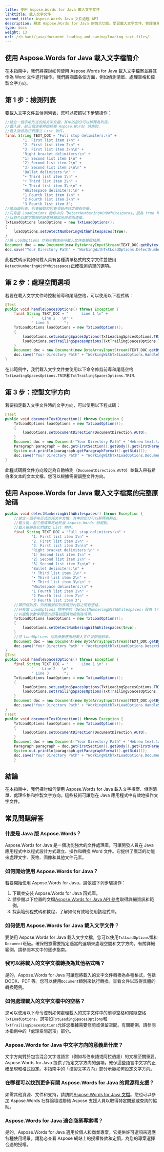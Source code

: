```yaml
---
title: 使用 Aspose.Words for Java 載入文字文件
linktitle: 載入文字文件
second_title: Aspose.Words Java 文件處理 API
description: 釋放 Aspose.Words for Java 的強大功能。學習載入文字文件、管理清單、處理空間和控製文字方向。
type: docs
weight: 13
url: /zh-hant/java/document-loading-and-saving/loading-text-files/
---
```


## 使用 Aspose.Words for Java 載入文字檔簡介

在本指南中，我們將探討如何使用 Aspose.Words for Java 載入文字檔案並將其作為 Word 文件進行操作。我們將涵蓋各個方面，例如偵測清單、處理空格和控製文字方向。

## 第 1 步：檢測列表

要載入文字文件並偵測列表，您可以按照以下步驟操作：

```java
//建立一個字串形式的純文字文檔，其中的部分可以解釋為列表。
//載入後，前三個清單將始終被 Aspose.Words 偵測到，
//載入後將為它們建立 List 物件。
final String TEXT_DOC = "Full stop delimiters:\n" +
        "1. First list item 1\n" +
        "2. First list item 2\n" +
        "3. First list item 3\n\n" +
        "Right bracket delimiters:\n" +
        "1) Second list item 1\n" +
        "2) Second list item 2\n" +
        "3) Second list item 3\n\n" +
        "Bullet delimiters:\n" +
        "• Third list item 1\n" +
        "• Third list item 2\n" +
        "• Third list item 3\n\n" +
        "Whitespace delimiters:\n" +
        "1 Fourth list item 1\n" +
        "2 Fourth list item 2\n" +
        "3 Fourth list item 3";
//第四個列表，列表編號和列表項目內容之間有空格，
//只有當 LoadOptions 物件中的「DetectNumberingWithWhitespaces」設為 true 時，才會將其偵測為列表，
//以避免以數字開頭的段落被錯誤地檢測為清單。
TxtLoadOptions loadOptions = new TxtLoadOptions();
{
    loadOptions.setDetectNumberingWithWhitespaces(true);
}
//將 LoadOptions 作為參數應用時載入文件並驗證結果。
Document doc = new Document(new ByteArrayInputStream(TEXT_DOC.getBytes()), loadOptions);
doc.save("Your Directory Path" + "WorkingWithTxtLoadOptions.DetectNumberingWithWhitespaces.docx");
```

此程式碼示範如何載入具有各種清單格式的文字文件並使用`DetectNumberingWithWhitespaces`正確檢測清單的選項。

## 第 2 步：處理空間選項

若要在載入文字文件時控制前導和尾隨空格，可以使用以下程式碼：

```java
@Test
public void handleSpacesOptions() throws Exception {
    final String TEXT_DOC = "      Line 1 \n" +
            "    Line 2   \n" +
            " Line 3       ";
    TxtLoadOptions loadOptions = new TxtLoadOptions();
    {
        loadOptions.setLeadingSpacesOptions(TxtLeadingSpacesOptions.TRIM);
        loadOptions.setTrailingSpacesOptions(TxtTrailingSpacesOptions.TRIM);
    }
    Document doc = new Document(new ByteArrayInputStream(TEXT_DOC.getBytes()), loadOptions);
    doc.save("Your Directory Path" + "WorkingWithTxtLoadOptions.HandleSpacesOptions.docx");
}
```

在此範例中，我們載入文字文件並使用以下命令修剪前導和尾隨空格`TxtLeadingSpacesOptions.TRIM`和`TxtTrailingSpacesOptions.TRIM`.

## 第 3 步：控製文字方向

若要指定載入文字文件時的文字方向，可以使用以下程式碼：

```java
@Test
public void documentTextDirection() throws Exception {
    TxtLoadOptions loadOptions = new TxtLoadOptions();
    {
        loadOptions.setDocumentDirection(DocumentDirection.AUTO);
    }
    Document doc = new Document("Your Directory Path" + "Hebrew text.txt", loadOptions);
    Paragraph paragraph = doc.getFirstSection().getBody().getFirstParagraph();
    System.out.println(paragraph.getParagraphFormat().getBidi());
    doc.save("Your Directory Path" + "WorkingWithTxtLoadOptions.DocumentTextDirection.docx");
}
```

此程式碼將文件方向設定為自動檢測（`DocumentDirection.AUTO`）並載入帶有希伯來文本的文本文檔。您可以根據需要調整文件方向。

## 使用 Aspose.Words for Java 載入文字檔案的完整原始碼

```java
public void detectNumberingWithWhitespaces() throws Exception {
	//建立一個字串形式的純文字文檔，其中的部分可以解釋為列表。
	//載入後，前三個清單將始終被 Aspose.Words 偵測到，
	//載入後將為它們建立 List 物件。
	final String TEXT_DOC = "Full stop delimiters:\n" +
			"1. First list item 1\n" +
			"2. First list item 2\n" +
			"3. First list item 3\n\n" +
			"Right bracket delimiters:\n" +
			"1) Second list item 1\n" +
			"2) Second list item 2\n" +
			"3) Second list item 3\n\n" +
			"Bullet delimiters:\n" +
			"• Third list item 1\n" +
			"• Third list item 2\n" +
			"• Third list item 3\n\n" +
			"Whitespace delimiters:\n" +
			"1 Fourth list item 1\n" +
			"2 Fourth list item 2\n" +
			"3 Fourth list item 3";
	//第四個列表，列表編號和列表項目內容之間有空格，
	//只有當 LoadOptions 物件中的「DetectNumberingWithWhitespaces」設為 true 時，才會將其偵測為列表，
	//以避免以數字開頭的段落被錯誤地檢測為清單。
	TxtLoadOptions loadOptions = new TxtLoadOptions();
	{
		loadOptions.setDetectNumberingWithWhitespaces(true);
	}
	//將 LoadOptions 作為參數應用時載入文件並驗證結果。
	Document doc = new Document(new ByteArrayInputStream(TEXT_DOC.getBytes()), loadOptions);
	doc.save("Your Directory Path" + "WorkingWithTxtLoadOptions.DetectNumberingWithWhitespaces.docx");
}
@Test
public void handleSpacesOptions() throws Exception {
	final String TEXT_DOC = "      Line 1 \n" +
			"    Line 2   \n" +
			" Line 3       ";
	TxtLoadOptions loadOptions = new TxtLoadOptions();
	{
		loadOptions.setLeadingSpacesOptions(TxtLeadingSpacesOptions.TRIM);
		loadOptions.setTrailingSpacesOptions(TxtTrailingSpacesOptions.TRIM);
	}
	Document doc = new Document(new ByteArrayInputStream(TEXT_DOC.getBytes()), loadOptions);
	doc.save("Your Directory Path" + "WorkingWithTxtLoadOptions.HandleSpacesOptions.docx");
}
@Test
public void documentTextDirection() throws Exception {
	TxtLoadOptions loadOptions = new TxtLoadOptions();
	{
		loadOptions.setDocumentDirection(DocumentDirection.AUTO);
	}
	Document doc = new Document("Your Directory Path" + "Hebrew text.txt", loadOptions);
	Paragraph paragraph = doc.getFirstSection().getBody().getFirstParagraph();
	System.out.println(paragraph.getParagraphFormat().getBidi());
	doc.save("Your Directory Path" + "WorkingWithTxtLoadOptions.DocumentTextDirection.docx");
	}
```

## 結論

在本指南中，我們探討如何使用 Aspose.Words for Java 載入文字檔案、偵測清單、處理空格和控製文字方向。這些技術可讓您在 Java 應用程式中有效地操作文字文件。

## 常見問題解答

### 什麼是 Java 版 Aspose.Words？

Aspose.Words for Java 是一個功能強大的文件處理庫，可讓開發人員在 Java 應用程式中以程式設計方式建立、操作和轉換 Word 文件。它提供了廣泛的功能來處理文字、表格、圖像和其他文件元素。

### 如何開始使用 Aspose.Words for Java？

若要開始使用 Aspose.Words for Java，請依照下列步驟操作：
1. 下載並安裝 Aspose.Words for Java 函式庫。
2. 請參閱以下位置的文檔[Aspose.Words for Java API 參考](https://reference.aspose.com/words/java/)取得詳細資訊和範例。
3. 探索範例程式碼和教程，了解如何有效地使用該程式庫。

### 如何使用 Aspose.Words for Java 載入文字文件？

要使用 Aspose.Words for Java 載入文字文檔，您可以使用`TxtLoadOptions`類和`Document`班級。確保根據需要指定適當的選項來處理空間和文字方向。有關詳細範例，請參閱本文中的逐步指南。

### 我可以將載入的文字文檔轉換為其他格式嗎？

是的，Aspose.Words for Java 可讓您將載入的文字文件轉換為各種格式，包括 DOCX、PDF 等。您可以使用`Document`類別來執行轉換。查看文件以取得具體的轉換範例。

### 如何處理載入的文字文檔中的空格？

您可以使用以下命令控制如何處理載入的文字文件中的前導空格和尾隨空格`TxtLoadOptions`。選項如`TxtLeadingSpacesOptions`和`TxtTrailingSpacesOptions`允許您根據需要修剪或保留空間。有關範例，請參閱本指南中的「處理空間選項」部分。

### Aspose.Words for Java 中文字方向的意義是什麼？

文字方向對於包含混合文字或語言（例如希伯來語或阿拉伯語）的文檔至關重要。 Aspose.Words for Java 提供了指定文字方向的選項，確保這些語言中文字的正確呈現和格式設定。本指南中的「控製文字方向」部分示範如何設定文字方向。

### 在哪裡可以找到更多有關 Aspose.Words for Java 的資源和支援？

如需其他資源、文件和支持，請訪問[Aspose.Words for Java 文檔](https://reference.aspose.com/words/java/)。您也可以參加 Aspose.Words 社群論壇或聯絡 Aspose 支援人員以取得特定問題或查詢的協助。

### Aspose.Words for Java 適合商業專案嗎？

是的，Aspose.Words for Java 適用於個人和商業專案。它提供許可選項來適應各種使用場景。請務必查看 Aspose 網站上的授權條款和定價，為您的專案選擇合適的授權。